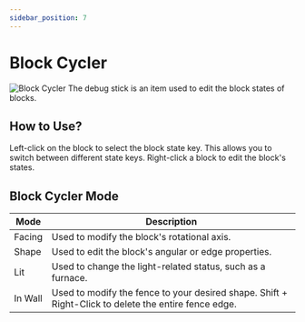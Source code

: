 ```yaml
---
sidebar_position: 7
---
```

# Block Cycler

![Block Cycler](\img\doc\features\block_cycler\BLOCK_CYCLER.png)
The debug stick is an item used to edit the block states of blocks.

## How to Use?

Left-click on the block to select the block state key. This allows you to switch between different state keys.
Right-click a block to edit the block's states.

## Block Cycler Mode

| Mode    | Description                                                                                      |
| ------- | ------------------------------------------------------------------------------------------------ |
| Facing  | Used to modify the block's rotational axis.                                                      |
| Shape   | Used to edit the block's angular or edge properties.                                             |
| Lit     | Used to change the light-related status, such as a furnace.                                      |
| In Wall | Used to modify the fence to your desired shape. Shift + Right-Click to delete the entire fence edge. |
